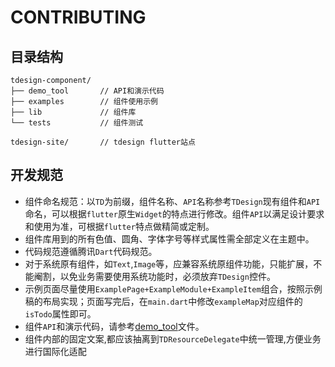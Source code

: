 # CONTRIBUTING

## 目录结构

```text
tdesign-component/
├── demo_tool       // API和演示代码
├── examples        // 组件使用示例
├── lib             // 组件库
└── tests           // 组件测试

tdesign-site/       // tdesign flutter站点
```

## 开发规范

- 组件命名规范：以`TD`为前缀，组件名称、`API`名称参考`TDesign`现有组件和`API`命名，可以根据`flutter`原生`Widget`的特点进行修改。组件`API`以满足设计要求和使用为准，可根据`flutter`特点做精简或定制。
- 组件库用到的所有色值、圆角、字体字号等样式属性需全部定义在主题中。
- 代码规范遵循腾讯`Dart`代码规范。
- 对于系统原有组件，如`Text`,`Image`等，应兼容系统原组件功能，只能扩展，不能阉割，以免业务需要使用系统功能时，必须放弃`TDesign`控件。
- 示例页面尽量使用`ExamplePage+ExampleModule+ExampleItem`组合，按照示例稿的布局实现；页面写完后，在`main.dart`中修改`exampleMap`对应组件的`isTodo`属性即可。
- 组件`API`和演示代码，请参考[demo_tool](tdesign-component/demo_tool/README.md)文件。
- 组件内部的固定文案,都应该抽离到`TDResourceDelegate`中统一管理,方便业务进行国际化适配